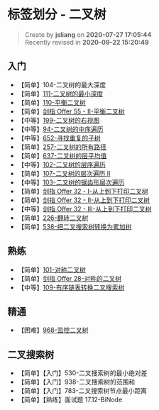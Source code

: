 标签划分 - 二叉树
===

> Create by **jsliang** on **2020-07-27 17:05:44**  
> Recently revised in **2020-09-22 15:20:49**

## 入门

* 【简单】104-二叉树的最大深度
* 【简单】[111-二叉树的最小深度](https://leetcode-cn.com/problems/minimum-depth-of-binary-tree/)
* 【简单】[110-平衡二叉树](https://leetcode-cn.com/problems/balanced-binary-tree/)
* 【简单】[剑指 Offer 55 - II-平衡二叉树](https://leetcode-cn.com/problems/ping-heng-er-cha-shu-lcof/)
* 【中等】[199-二叉树的右视图](https://leetcode-cn.com/problems/binary-tree-right-side-view)
* 【中等】[94-二叉树的中序遍历](https://leetcode-cn.com/problems/binary-tree-inorder-traversal/)
* 【中等】[652-寻找重复的子树](https://leetcode-cn.com/problems/find-duplicate-subtrees/)
* 【简单】[257-二叉树的所有路径](https://leetcode-cn.com/problems/binary-tree-paths/)
* 【简单】[637-二叉树的层平均值](https://leetcode-cn.com/problems/average-of-levels-in-binary-tree/)
* 【中等】[102-二叉树的层序遍历](https://leetcode-cn.com/problems/binary-tree-level-order-traversal/)
* 【简单】[107-二叉树的层次遍历 II](https://leetcode-cn.com/problems/binary-tree-level-order-traversal-ii/)
* 【中等】[103-二叉树的锯齿形层次遍历](https://leetcode-cn.com/problems/binary-tree-zigzag-level-order-traversal/)
* 【简单】[剑指 Offer 32 - I-从上到下打印二叉树](https://leetcode-cn.com/problems/cong-shang-dao-xia-da-yin-er-cha-shu-lcof/)
* 【简单】[剑指 Offer 32 - II-从上到下打印二叉树](https://leetcode-cn.com/problems/cong-shang-dao-xia-da-yin-er-cha-shu-ii-lcof/)
* 【中等】[剑指 Offer 32 - III-从上到下打印二叉树](https://leetcode-cn.com/problems/cong-shang-dao-xia-da-yin-er-cha-shu-iii-lcof/)
* 【简单】[226-翻转二叉树](https://leetcode-cn.com/problems/invert-binary-tree/)
* 【简单】[538-把二叉搜索树转换为累加树](https://leetcode-cn.com/problems/convert-bst-to-greater-tree/)

## 熟练

* 【简单】[101-对称二叉树](https://leetcode-cn.com/problems/symmetric-tree/)
* 【简单】[剑指 Offer 28-对称的二叉树](https://leetcode-cn.com/problems/dui-cheng-de-er-cha-shu-lcof/)
* 【中等】[109-有序链表转换二叉搜索树](https://leetcode-cn.com/problems/convert-sorted-list-to-binary-search-tree/)

## 精通

* 【困难】[968-监控二叉树](https://leetcode-cn.com/problems/binary-tree-cameras/)

## 二叉搜索树

* 【简单】【入门】530-二叉搜索树的最小绝对差
* 【简单】【入门】938-二叉搜索树的范围和
* 【简单】【入门】783-二叉搜索树节点最小距离
* 【简单】【熟练】面试题 17.12-BiNode